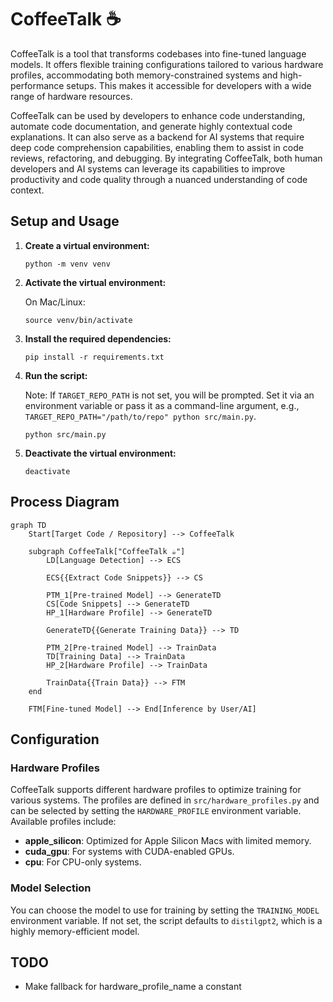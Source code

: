 # CoffeeTalk ☕

CoffeeTalk is a tool that transforms codebases into fine-tuned language models. It offers flexible training configurations tailored to various hardware profiles, accommodating both memory-constrained systems and high-performance setups. This makes it accessible for developers with a wide range of hardware resources.

CoffeeTalk can be used by developers to enhance code understanding, automate code documentation, and generate highly contextual code explanations. It can also serve as a backend for AI systems that require deep code comprehension capabilities, enabling them to assist in code reviews, refactoring, and debugging. By integrating CoffeeTalk, both human developers and AI systems can leverage its capabilities to improve productivity and code quality through a nuanced understanding of code context.

## Setup and Usage

1. **Create a virtual environment:**
   ```
   python -m venv venv
   ```
2. **Activate the virtual environment:**
   
   On Mac/Linux:
   ```
   source venv/bin/activate
   ```
3. **Install the required dependencies:**
   ```
   pip install -r requirements.txt
   ```
4. **Run the script:**

   Note: If `TARGET_REPO_PATH` is not set, you will be prompted. Set it via an environment variable or pass it as a command-line argument, e.g., `TARGET_REPO_PATH="/path/to/repo" python src/main.py`.
   ```
   python src/main.py
   ```
5. **Deactivate the virtual environment:**
   ```
   deactivate
   ```

## Process Diagram

```mermaid
graph TD
    Start[Target Code / Repository] --> CoffeeTalk

    subgraph CoffeeTalk["CoffeeTalk ☕"]
        LD[Language Detection] --> ECS

        ECS{{Extract Code Snippets}} --> CS

        PTM_1[Pre-trained Model] --> GenerateTD
        CS[Code Snippets] --> GenerateTD
        HP_1[Hardware Profile] --> GenerateTD

        GenerateTD{{Generate Training Data}} --> TD

        PTM_2[Pre-trained Model] --> TrainData
        TD[Training Data] --> TrainData
        HP_2[Hardware Profile] --> TrainData

        TrainData{{Train Data}} --> FTM
    end

    FTM[Fine-tuned Model] --> End[Inference by User/AI]
```

## Configuration

### Hardware Profiles

CoffeeTalk supports different hardware profiles to optimize training for various systems. The profiles are defined in `src/hardware_profiles.py` and can be selected by setting the `HARDWARE_PROFILE` environment variable. Available profiles include:

- **apple_silicon**: Optimized for Apple Silicon Macs with limited memory.
- **cuda_gpu**: For systems with CUDA-enabled GPUs.
- **cpu**: For CPU-only systems.

### Model Selection

You can choose the model to use for training by setting the `TRAINING_MODEL` environment variable. If not set, the script defaults to `distilgpt2`, which is a highly memory-efficient model.


## TODO

- Make fallback for hardware_profile_name a constant
